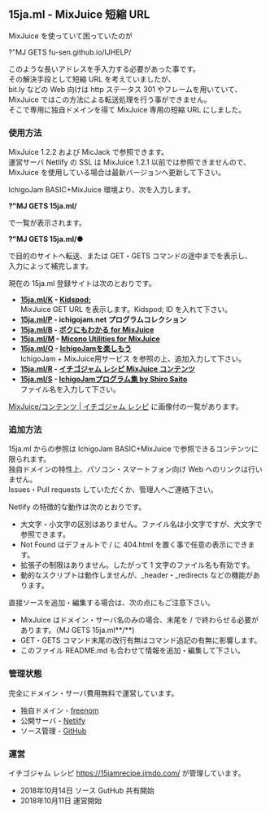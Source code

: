 ## 15ja.ml - MixJuice 短縮 URL

MixJuice を使っていて困っていたのが

?"MJ GETS fu-sen.github.io/IJHELP/

このような長いアドレスを手入力する必要があった事です。<br>
その解決手段として短縮 URL を考えていましたが、<br>
bit.ly などの Web 向けは http ステータス 301 やフレームを用いていて、<br>
MixJuice ではこの方法による転送処理を行う事ができません。<br>
そこで専用に独自ドメインを得て MixJuice 専用の短縮 URL にしました。

### 使用方法

MixJuice 1.2.2 および MicJack で参照できます。<br>
運営サーバ Netlify の SSL は MixJuice 1.2.1 以前では参照できませんので、<br>
MixJuice を使用している場合は最新バージョンへ更新して下さい。

IchigoJam BASIC+MixJuice 環境より、次を入力します。

**?"MJ GETS 15ja.ml/**

で一覧が表示されます。

**?"MJ GETS 15ja.ml/●**

で目的のサイトへ転送、または GET・GETS コマンドの途中までを表示し、<br>
入力によって補完します。

現在の 15ja.ml 登録サイトは次のとおりです。

* **<a href="https://github.com/fu-sen/15ja.ml/blob/master/k">15ja.ml/K</a> - <a href="http://kidspod.club/">Kidspod;</a>**<br>MixJuice GET URL を表示します。Kidspod; ID を入れて下さい。
* **<a href="https://github.com/fu-sen/15ja.ml/blob/master/p">15ja.ml/P</a> - ichigojam.net プログラムコレクション**
* **<a href="https://github.com/fu-sen/15ja.ml/blob/master/b">15ja.ml/B</a> - <a href="https://blogs.yahoo.co.jp/bokunimowakaru/55369582.html" target="_blank">ボクにもわかる for MixJuice</a>**
* **<a href="https://github.com/fu-sen/15ja.ml/blob/master/m">15ja.ml/M</a> - <a href="http://ijutilities.micutil.com/" target="_blank">Micono Utilities for MixJuice</a>**
* **<a href="https://github.com/fu-sen/15ja.ml/blob/master/o">15ja.ml/O</a> - <a href="http://www.openspc2.org/reibun/IchigoJam/" target="_blank">IchigoJamを楽しもう</a>**<br>IchigoJam + MixJuice用サービス を参照の上、追加入力して下さい。
* **<a href="https://github.com/fu-sen/15ja.ml/blob/master/r">15ja.ml/R</a> - <a href="https://15jamrecipe.jimdo.com/" target="_blank">イチゴジャム レシピ MixJuice コンテンツ</a>**
* **<a href="https://github.com/fu-sen/15ja.ml/blob/master/s">15ja.ml/S</a> - <a href="http://comich.net/ichigojam/" target="_blank">IchigoJamプログラム集 by Shiro Saito</a>**<br>ファイル名を入力して下さい。

<a href="https://15jamrecipe.jimdo.com/mixjuice/%E3%82%B3%E3%83%B3%E3%83%86%E3%83%B3%E3%83%84/" target="_blank">MixJuice/コンテンツ | イチゴジャム レシピ</a> に画像付の一覧があります。

### 追加方法

15ja.ml からの参照は IchigoJam BASIC+MixJuice で参照できるコンテンツに限られます。<br>
独自ドメインの特性上、パソコン・スマートフォン向け Web へのリンクは行いません。<br>
Issues・Pull requests していただくか、管理人へご連絡下さい。

Netlify の特徴的な動作は次のとおりです。

* 大文字・小文字の区別はありません。ファイル名は小文字ですが、大文字で参照できます。
* Not Found はデフォルトで / に 404.html を置く事で任意の表示にできます。
* 拡張子の制限はありません。したがって 1 文字のファイル名も有効です。
* 動的なスクリプトは動作しませんが、_header・_redirects などの機能があります。

直接ソースを追加・編集する場合は、次の点にもご注意下さい。

* MixJuice はドメイン・サーバ名のみの場合、末尾を / で終わらせる必要があります。（MJ GETS 15ja.ml**/**)
* GET・GETS コマンド末尾の改行有無はコマンド追記の有無に影響します。
* このファイル README.md も合わせて情報を追加・編集して下さい。

### 管理状態

完全にドメイン・サーバ費用無料で運営しています。

* 独自ドメイン - <a href="https://www.freenom.com/" target="_blank">freenom</a>
* 公開サーバ - <a href="https://www.netlify.com/" target="_blank">Netlify</a>
* ソース管理 - <a href="https://github.com/" target="_blank">GitHub</a>

### 運営

イチゴジャム レシピ https://15jamrecipe.jimdo.com/ が管理しています。

* 2018年10月14日 ソース GutHub 共有開始
* 2018年10月11日 運営開始
